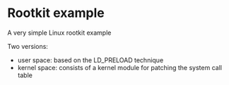 # Rootkit example
A very simple Linux rootkit example

Two versions:
  + user space: based on the LD_PRELOAD technique
  + kernel space: consists of a kernel module for patching the system call table
